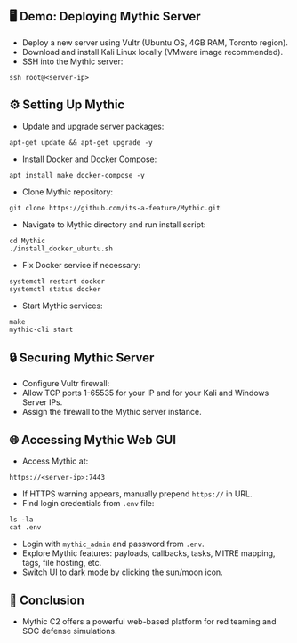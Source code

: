 <h2>🖥️ Demo: Deploying Mythic Server</h2>
<ul>
  <li>Deploy a new server using Vultr (Ubuntu OS, 4GB RAM, Toronto region).</li>
  <li>Download and install Kali Linux locally (VMware image recommended).</li>
  <li>SSH into the Mythic server:</li>
</ul>
<pre><code>ssh root@&lt;server-ip&gt;
</code></pre>

<h2>⚙️ Setting Up Mythic</h2>
<ul>
  <li>Update and upgrade server packages:</li>
</ul>
<pre><code>apt-get update && apt-get upgrade -y
</code></pre>
<ul>
  <li>Install Docker and Docker Compose:</li>
</ul>
<pre><code>apt install make docker-compose -y
</code></pre>

<ul>
  <li>Clone Mythic repository:</li>
</ul>
<pre><code>git clone https://github.com/its-a-feature/Mythic.git
</code></pre>
<ul>
  <li>Navigate to Mythic directory and run install script:</li>
</ul>
<pre><code>cd Mythic
./install_docker_ubuntu.sh
</code></pre>
<ul>
  <li>Fix Docker service if necessary:</li>
</ul>
<pre><code>systemctl restart docker
systemctl status docker
</code></pre>
<ul>
  <li>Start Mythic services:</li>
</ul>
<pre><code>make
mythic-cli start
</code></pre>

<h2>🔒 Securing Mythic Server</h2>
<ul>
  <li>Configure Vultr firewall:</li>
  <li>Allow TCP ports 1-65535 for your IP and for your Kali and Windows Server IPs.</li>
  <li>Assign the firewall to the Mythic server instance.</li>
</ul>

<h2>🌐 Accessing Mythic Web GUI</h2>
<ul>
  <li>Access Mythic at:</li>
</ul>
<pre><code>https://&lt;server-ip&gt;:7443
</code></pre>
<ul>
  <li>If HTTPS warning appears, manually prepend <code>https://</code> in URL.</li>
  <li>Find login credentials from <code>.env</code> file:</li>
</ul>
<pre><code>ls -la
cat .env
</code></pre>
<ul>
  <li>Login with <code>mythic_admin</code> and password from <code>.env</code>.</li>
  <li>Explore Mythic features: payloads, callbacks, tasks, MITRE mapping, tags, file hosting, etc.</li>
  <li>Switch UI to dark mode by clicking the sun/moon icon.</li>
</ul>

<h2>🧠 Conclusion</h2>
<ul>
  <li>Mythic C2 offers a powerful web-based platform for red teaming and SOC defense simulations.</li>
</ul>
